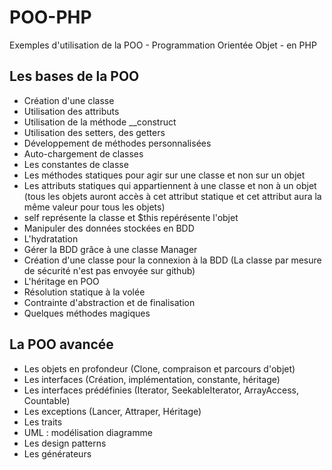 # POO-PHP
Exemples d'utilisation de la POO - Programmation Orientée Objet - en PHP

## Les bases de la POO
- Création d'une classe
- Utilisation des attributs
- Utilisation de la méthode __construct
- Utilisation des setters, des getters
- Développement de méthodes personnalisées
- Auto-chargement de classes
- Les constantes de classe
- Les méthodes statiques pour agir sur une classe et non sur un objet
- Les attributs statiques qui appartiennent à une classe et non à un objet (tous les objets auront accès à cet attribut statique et cet attribut aura la même valeur pour tous les objets)
- self représente la classe et $this repérésente l'objet
- Manipuler des données stockées en BDD
- L'hydratation
- Gérer la BDD grâce à une classe Manager
- Création d'une classe pour la connexion à la BDD (La classe par mesure de sécurité n'est pas envoyée sur github)
- L'héritage en POO
- Résolution statique à la volée
- Contrainte d'abstraction et de finalisation
- Quelques méthodes magiques

## La POO avancée
- Les objets en profondeur (Clone, compraison et parcours d'objet)
- Les interfaces (Création, implémentation, constante, héritage)
- Les interfaces prédéfinies (Iterator, SeekableIterator, ArrayAccess, Countable)
- Les exceptions (Lancer, Attraper, Héritage)
- Les traits
- UML : modélisation diagramme
- Les design patterns
- Les générateurs